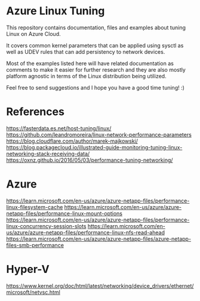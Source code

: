 # Azure Linux Tuning
This repository contains documentation, files and examples about tuning Linux on Azure Cloud.

It covers common kernel parameters that can be applied using sysctl as well as UDEV rules that can add persistency to network devices.

Most of the examples listed here will have related documentation as comments to make it easier for further research and they are also mostly platform agnostic in terms of the Linux distribution being utilized.

Feel free to send suggestions and I hope you have a good time tuning! :)

# References

https://fasterdata.es.net/host-tuning/linux/
https://github.com/leandromoreira/linux-network-performance-parameters
https://blog.cloudflare.com/author/marek-majkowski/
https://blog.packagecloud.io/illustrated-guide-monitoring-tuning-linux-networking-stack-receiving-data/
https://oxnz.github.io/2016/05/03/performance-tuning-networking/

# Azure
https://learn.microsoft.com/en-us/azure/azure-netapp-files/performance-linux-filesystem-cache
https://learn.microsoft.com/en-us/azure/azure-netapp-files/performance-linux-mount-options
https://learn.microsoft.com/en-us/azure/azure-netapp-files/performance-linux-concurrency-session-slots
https://learn.microsoft.com/en-us/azure/azure-netapp-files/performance-linux-nfs-read-ahead
https://learn.microsoft.com/en-us/azure/azure-netapp-files/azure-netapp-files-smb-performance

# Hyper-V
https://www.kernel.org/doc/html/latest/networking/device_drivers/ethernet/microsoft/netvsc.html
